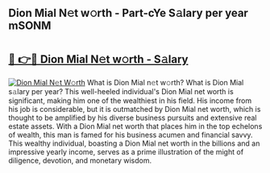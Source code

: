 ## Dion Mial N𝚎t w𝚘rth - Part-cYe S𝚊lary per year mSONM

# <h2><a href="http://gc0old.nevu.top/?p=Dion+Mial">🔗 👉🔴 Dion Mial N𝚎t w𝚘rth - S𝚊lary</a></h2>

[![Dion Mial N𝚎t W𝚘rth](https://i.imgur.com/Oavwk0R.jpeg)](http://gc0old.nevu.top/?p=Dion+Mial)
What is Dion Mial n𝚎t w𝚘rth? What is Dion Mial s𝚊lary per year?
This well-heeled individual's Dion Mial net worth is significant, making him one of the wealthiest in his field. His income from his job is considerable, but it is outmatched by Dion Mial net worth, which is thought to be amplified by his diverse business pursuits and extensive real estate assets. With a Dion Mial net worth that places him in the top echelons of wealth, this man is famed for his business acumen and financial savvy. This wealthy individual, boasting a Dion Mial net worth in the billions and an impressive yearly income, serves as a prime illustration of the might of diligence, devotion, and monetary wisdom.
